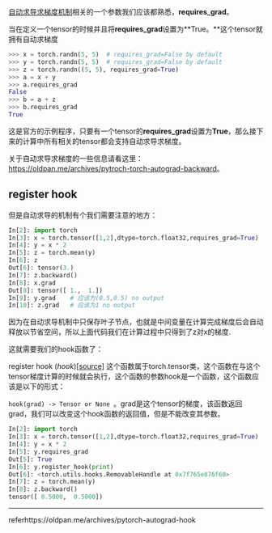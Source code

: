

[自动求导求梯度机制](https://pytorch.org/docs/stable/notes/autograd.html#autograd-mechanics)相关的一个参数我们应该都熟悉，**requires_grad**。

当在定义一个tensor的时候并且将**requires_grad**设置为**True。**这个tensor就拥有自动求梯度

```python
>>> x = torch.randn(5, 5)  # requires_grad=False by default
>>> y = torch.randn(5, 5)  # requires_grad=False by default
>>> z = torch.randn((5, 5), requires_grad=True)
>>> a = x + y
>>> a.requires_grad
False
>>> b = a + z
>>> b.requires_grad
True
```

这是官方的示例程序，只要有一个tensor的**requires_grad**设置为**True**，那么接下来的计算中所有相关的tensor都会支持自动求导求梯度。

关于自动求导求梯度的一些信息请看这里：<https://oldpan.me/archives/pytroch-torch-autograd-backward>。

## register hook

但是自动求导的机制有个我们需要注意的地方：

```python
In[2]: import torch
In[3]: x = torch.tensor([1,2],dtype=torch.float32,requires_grad=True)
In[4]: y = x * 2
In[5]: z = torch.mean(y)
In[6]: z
Out[6]: tensor(3.)
In[7]: z.backward()
In[8]: x.grad
Out[8]: tensor([ 1.,  1.])
In[9]: y.grad    # 应该为(0.5,0.5) no output
In[10]: z.grad   # 应该为1 no output
```

因为在自动求导机制中只保存叶子节点，也就是中间变量在计算完成梯度后会自动释放以节省空间，所以上面代码我们在计算过程中只得到了z对x的梯度.

这就需要我们的hook函数了：

register hook (*hook*)[[source\]](https://pytorch.org/docs/stable/_modules/torch/tensor.html#Tensor.register_hook) 这个函数属于torch.tensor类，这个函数在与这个tensor梯度计算的时候就会执行，这个函数的参数hook是一个函数，这个函数应该是以下的形式：

 `hook(grad) -> Tensor or None `。grad是这个tensor的梯度，该函数返回grad，我们可以改变这个hook函数的返回值，但是不能改变其参数。

```python
In[2]: import torch
In[3]: x = torch.tensor([1,2],dtype=torch.float32,requires_grad=True)
In[4]: y = x * 2
In[5]: y.requires_grad
Out[5]: True
In[6]: y.register_hook(print)
Out[6]: <torch.utils.hooks.RemovableHandle at 0x7f765e876f60>
In[7]: z = torch.mean(y)
In[8]: z.backward()
tensor([ 0.5000,  0.5000])
```

-----

referhttps://oldpan.me/archives/pytorch-autograd-hook